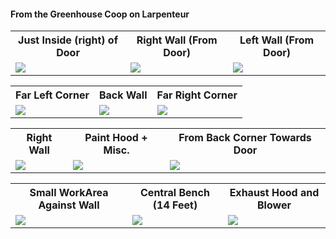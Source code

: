 #### From the Greenhouse Coop on Larpenteur

<table>
  <tr>
      <th>Just Inside (right)  of Door</td>
      <th>Right Wall (From Door)</td>
      <th>Left Wall (From Door)</td>
  </tr>
  <tr>
      <td valign="top">
      <a href="./Other-Shops/GreehHouseGH-1.jpg">
      <img src="./Other-Shops/GreehHouseThumbnails/GH-1-T.jpg">
      </a>
      </td>
      <td valign="top">
      <a href="./Other-Shops/GreehHouseGH-3.jpg">
      <img src="./Other-Shops/GreehHouseThumbnails/GH-3-T.jpg">
      </a>
      </td>
      <td valign="top">
      <a href="./Other-Shops/GreehHouseGH-4.jpg">
      <img src="./Other-Shops/GreehHouseThumbnails/GH-4-T.jpg">
      </a>
      </td>
  </tr>
 </table>


<table>
  <tr>
    <th>Far Left Corner</td>
    <th>Back Wall</td>
    <th>Far Right Corner</td>
  </tr>
  <tr>
      <td valign="top.>
      <a href="./Other-Shops/GreehHouseGH-5.jpg">
      <img src="./Other-Shops/GreehHouseThumbnails/GH-5-T.jpg">
      </a>
      </td>
      <td valign="top">
      <a href="./Other-Shops/GreehHouseGH-6.jpg">
      <img src="./Other-Shops/GreehHouseThumbnails/GH-6-T.jpg">
      </a>
      </td>
      <td valign="top">
      <a href="./Other-Shops/GreehHouseGH-7.jpg">
      <img src="./Other-Shops/GreehHouseThumbnails/GH-7-T.jpg">
      </a>
      </td>
  </tr>
 </table>
 

 <table>
   <tr>
     <th>Right Wall</td>
     <th>Paint Hood + Misc.</td>
     <th>From Back Corner Towards Door</td>
   </tr>
   <tr>
       <td valign="top">
       <a href="./Other-Shops/GreehHouseGH-8.jpg">
       <img src="./Other-Shops/GreehHouseThumbnails/GH-8-T.jpg">
       </a>
       </td>
       <td valign="top">
       <a href="./Other-Shops/GreehHouseGH-9.jpg">
       <img src="./Other-Shops/GreehHouseThumbnails/GH-9-T.jpg">
       </a>
       </td>
       <td valign="top">
       <a href="./Other-Shops/GreehHouseGH-10.jpg">
       <img src="./Other-Shops/GreehHouseThumbnails/GH-10-T.jpg">
       </a>
       </td>
   </tr>
  </table>
  

  <table>
    <tr>
      <th>Small WorkArea Against Wall</td>
      <th>Central Bench (14 Feet)</td>
      <th>Exhaust Hood and Blower</td>
    </tr>
    <tr>
        <td valign="top">
        <a href="./Other-Shops/GreehHouseGH-11.jpg">
        <img src="./Other-Shops/GreehHouseThumbnails/GH-11-T.jpg">
        </a>
        </td>
        <td valign="top">
        <a href="./Other-Shops/GreehHouseGH-13.jpg">
        <img src="./Other-Shops/GreehHouseThumbnails/GH-13-T.jpg">
        </a>
        </td>
        <td valign="top">
        <a href="./Other-Shops/GreehHouseGH-14.jpg">
        <img src="./Other-Shops/GreehHouseThumbnails/GH-14-T.jpg">
        </a>
        </td>
    </tr>
   </table>